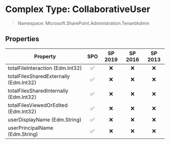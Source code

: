 # Complex Type: CollaborativeUser

> Namespace: Microsoft.SharePoint.Administration.TenantAdmin

## Properties

Property | SPO | SP 2019 | SP 2016 | SP 2013
----------|:---:|:-------:|:-------:|:-------:
totalFileInteraction (Edm.Int32) | ✅ | ❌ | ❌ | ❌
totalFilesSharedExternally (Edm.Int32) | ✅ | ❌ | ❌ | ❌
totalFilesSharedInternally (Edm.Int32) | ✅ | ❌ | ❌ | ❌
totalFilesViewedOrEdited (Edm.Int32) | ✅ | ❌ | ❌ | ❌
userDisplayName (Edm.String) | ✅ | ❌ | ❌ | ❌
userPrincipalName (Edm.String) | ✅ | ❌ | ❌ | ❌